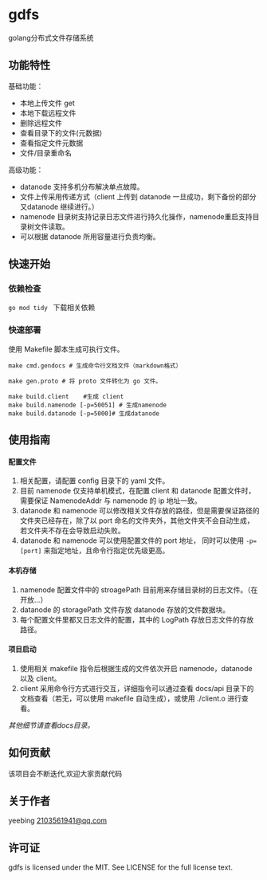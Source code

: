 # gdfs
golang分布式文件存储系统

## 功能特性
基础功能：
- 本地上传文件 get 
- 本地下载远程文件
- 删除远程文件
- 查看目录下的文件(元数据)
- 查看指定文件元数据
- 文件/目录重命名

高级功能：

- datanode 支持多机分布解决单点故障。
- 文件上传采用传递方式（client 上传到 datanode 一旦成功，剩下备份的部分又datanode 继续进行。）
- namenode 目录树支持记录日志文件进行持久化操作，namenode重启支持目录树文件读取。
- 可以根据 datanode 所用容量进行负责均衡。

## 快速开始

### 依赖检查

`go mod tidy ` 下载相关依赖

### 快速部署

使用 Makefile 脚本生成可执行文件。

``` shell
make cmd.gendocs # 生成命令行文档文件（markdown格式）

make gen.proto # 将 proto 文件转化为 go 文件。

make build.client    #生成 client
make build.namenode [-p=50051] # 生成namenode
make build.datanode [-p=5000]# 生成datanode
```
## 使用指南

#### 配置文件

1. 相关配置，请配置 config 目录下的 yaml 文件。
2. 目前 namenode 仅支持单机模式，在配置 client 和 datanode 配置文件时，需要保证 NamenodeAddr 与 namenode 的 ip 地址一致。
3. datanode 和 namenode 可以修改相关文件存放的路径，但是需要保证路径的文件夹已经存在，除了以 port 命名的文件夹外，其他文件夹不会自动生成，若文件夹不存在会导致启动失败。
4. datanode 和 namenode 可以使用配置文件的 port 地址， 同时可以使用 `-p=[port]` 来指定地址，且命令行指定优先级更高。

#### 本机存储

1. namenode 配置文件中的 stroagePath 目前用来存储目录树的日志文件。（在开放...）
2. datanode 的 storagePath 文件存放 datanode 存放的文件数据块。
3. 每个配置文件里都又日志文件的配置，其中的 LogPath 存放日志文件的存放路径。
#### 项目启动

1. 使用相关 makefile 指令后根据生成的文件依次开启 namenode，datanode 以及 client。
2. client 采用命令行方式进行交互，详细指令可以通过查看 docs/api 目录下的文档查看（若无，可以使用 makefile 自动生成），或使用 ./client.o 进行查看。

*其他细节请查看docs目录。*

## 如何贡献
该项目会不断迭代,欢迎大家贡献代码
## 关于作者
yeebing 2103561941@qq.com
## 许可证
gdfs is licensed under the MIT. See LICENSE for the full license text.
